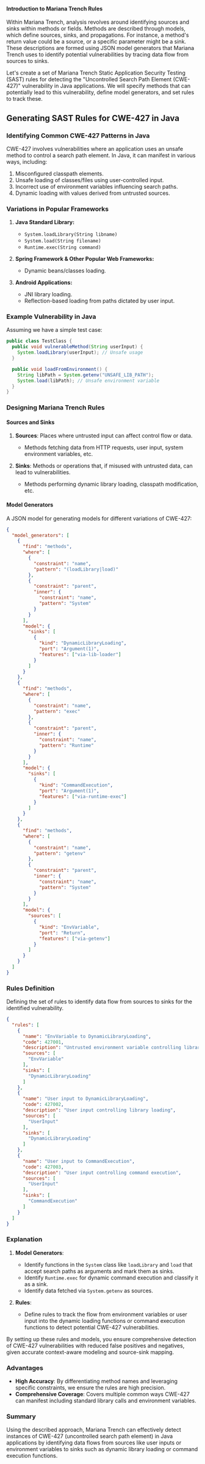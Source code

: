 #### Introduction to Mariana Trench Rules

Within Mariana Trench, analysis revolves around identifying sources and sinks within methods or fields. Methods are described through models, which define sources, sinks, and propagations. For instance, a method's return value could be a source, or a specific parameter might be a sink. These descriptions are formed using JSON model generators that Mariana Trench uses to identify potential vulnerabilities by tracing data flow from sources to sinks.

Let's create a set of Mariana Trench Static Application Security Testing (SAST) rules for detecting the "Uncontrolled Search Path Element (CWE-427)" vulnerability in Java applications. We will specify methods that can potentially lead to this vulnerability, define model generators, and set rules to track these.

## Generating SAST Rules for CWE-427 in Java

### Identifying Common CWE-427 Patterns in Java

CWE-427 involves vulnerabilities where an application uses an unsafe method to control a search path element. In Java, it can manifest in various ways, including:
1. Misconfigured classpath elements.
2. Unsafe loading of classes/files using user-controlled input.
3. Incorrect use of environment variables influencing search paths.
4. Dynamic loading with values derived from untrusted sources.

### Variations in Popular Frameworks

1. **Java Standard Library:**
   - `System.loadLibrary(String libname)` 
   - `System.load(String filename)`
   - `Runtime.exec(String command)`

2. **Spring Framework & Other Popular Web Frameworks:**
   - Dynamic beans/classes loading.
   
3. **Android Applications:**
   - JNI library loading.
   - Reflection-based loading from paths dictated by user input.

### Example Vulnerability in Java

Assuming we have a simple test case:
```java
public class TestClass {
  public void vulnerableMethod(String userInput) {
    System.loadLibrary(userInput); // Unsafe usage
  }

  public void loadFromEnvironment() {
    String libPath = System.getenv("UNSAFE_LIB_PATH");
    System.load(libPath); // Unsafe environment variable
  }
}
```

### Designing Mariana Trench Rules

#### Sources and Sinks

1. **Sources**: Places where untrusted input can affect control flow or data.
   - Methods fetching data from HTTP requests, user input, system environment variables, etc.

2. **Sinks**: Methods or operations that, if misused with untrusted data, can lead to vulnerabilities.
   - Methods performing dynamic library loading, classpath modification, etc.

#### Model Generators

A JSON model for generating models for different variations of CWE-427:

```json
{
  "model_generators": [
    {
      "find": "methods",
      "where": [
        {
          "constraint": "name",
          "pattern": "(loadLibrary|load)"
        },
        {
          "constraint": "parent",
          "inner": {
            "constraint": "name",
            "pattern": "System"
          }
        }
      ],
      "model": {
        "sinks": [
          {
            "kind": "DynamicLibraryLoading",
            "port": "Argument(1)",
            "features": ["via-lib-loader"]
          }
        ]
      }
    },
    {
      "find": "methods",
      "where": [
        {
          "constraint": "name",
          "pattern": "exec"
        },
        {
          "constraint": "parent",
          "inner": {
            "constraint": "name",
            "pattern": "Runtime"
          }
        }
      ],
      "model": {
        "sinks": [
          {
            "kind": "CommandExecution",
            "port": "Argument(1)",
            "features": ["via-runtime-exec"]
          }
        ]
      }
    },
    {
      "find": "methods",
      "where": [
        {
          "constraint": "name",
          "pattern": "getenv"
        },
        {
          "constraint": "parent",
          "inner": {
            "constraint": "name",
            "pattern": "System"
          }
        }
      ],
      "model": {
        "sources": [
          {
            "kind": "EnvVariable",
            "port": "Return",
            "features": ["via-getenv"]
          }
        ]
      }
    }
  ]
}
```

### Rules Definition

Defining the set of rules to identify data flow from sources to sinks for the identified vulnerability.

```json
{
  "rules": [
    {
      "name": "EnvVariable to DynamicLibraryLoading",
      "code": 427001,
      "description": "Untrusted environment variable controlling library loading",
      "sources": [
        "EnvVariable"
      ],
      "sinks": [
        "DynamicLibraryLoading"
      ]
    },
    {
      "name": "User input to DynamicLibraryLoading",
      "code": 427002,
      "description": "User input controlling library loading",
      "sources": [
        "UserInput"
      ],
      "sinks": [
        "DynamicLibraryLoading"
      ]
    },
    {
      "name": "User input to CommandExecution",
      "code": 427003,
      "description": "User input controlling command execution",
      "sources": [
        "UserInput"
      ],
      "sinks": [
        "CommandExecution"
      ]
    }
  ]
}
```

### Explanation

1. **Model Generators**: 
   - Identify functions in the `System` class like `loadLibrary` and `load` that accept search paths as arguments and mark them as sinks.
   - Identify `Runtime.exec` for dynamic command execution and classify it as a sink.
   - Identify data fetched via `System.getenv` as sources.

2. **Rules**:
   - Define rules to track the flow from environment variables or user input into the dynamic loading functions or command execution functions to detect potential CWE-427 vulnerabilities.

By setting up these rules and models, you ensure comprehensive detection of CWE-427 vulnerabilities with reduced false positives and negatives, given accurate context-aware modeling and source-sink mapping.

### Advantages

- **High Accuracy**: By differentiating method names and leveraging specific constraints, we ensure the rules are high precision.
- **Comprehensive Coverage**: Covers multiple common ways CWE-427 can manifest including standard library calls and environment variables.

### Summary

Using the described approach, Mariana Trench can effectively detect instances of CWE-427 (uncontrolled search path element) in Java applications by identifying data flows from sources like user inputs or environment variables to sinks such as dynamic library loading or command execution functions.